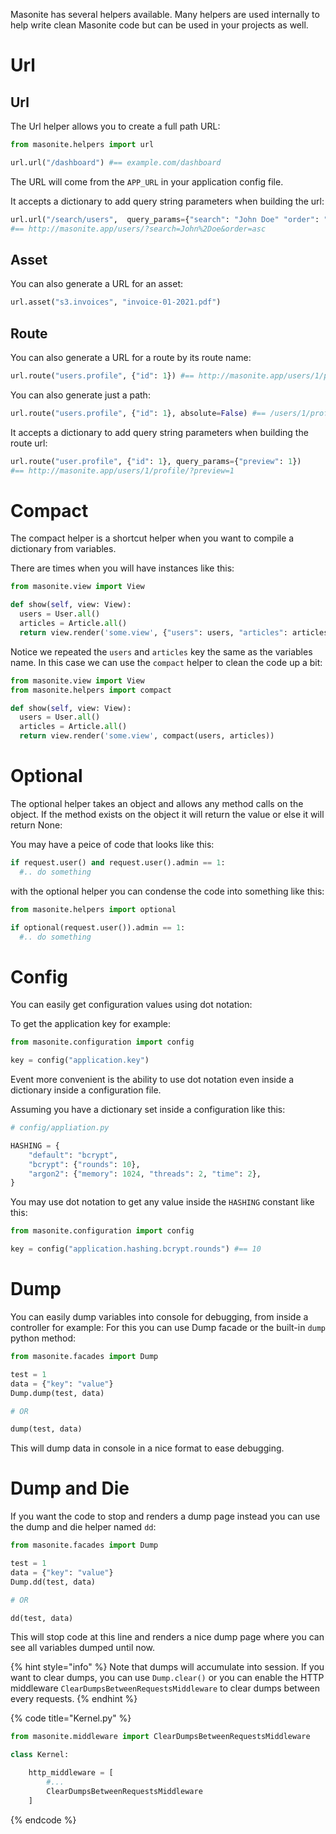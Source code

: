 Masonite has several helpers available. Many helpers are used internally to help write clean Masonite code but can be used in your projects as well.

# Url

## Url
The Url helper allows you to create a full path URL:

```python
from masonite.helpers import url

url.url("/dashboard") #== example.com/dashboard
```

The URL will come from the `APP_URL` in your application config file.

It accepts a dictionary to add query string parameters when building the url:

```python
url.url("/search/users",  query_params={"search": "John Doe" "order": "asc"})
#== http://masonite.app/users/?search=John%2Doe&order=asc
```

## Asset
You can also generate a URL for an asset:

```python
url.asset("s3.invoices", "invoice-01-2021.pdf")
```

## Route
You can also generate a URL for a route by its route name:

```python
url.route("users.profile", {"id": 1}) #== http://masonite.app/users/1/profile/
```

You can also generate just a path:

```python
url.route("users.profile", {"id": 1}, absolute=False) #== /users/1/profile/
```

It accepts a dictionary to add query string parameters when building the route url:

```python
url.route("user.profile", {"id": 1}, query_params={"preview": 1})
#== http://masonite.app/users/1/profile/?preview=1
```


# Compact

The compact helper is a shortcut helper when you want to compile a dictionary from variables.

There are times when you will have instances like this:

```python
from masonite.view import View

def show(self, view: View):
  users = User.all()
  articles = Article.all()
  return view.render('some.view', {"users": users, "articles": articles})
```

Notice we repeated the `users` and `articles` key the same as the variables name. In this case we can use the `compact` helper to clean the code up a bit:

```python
from masonite.view import View
from masonite.helpers import compact

def show(self, view: View):
  users = User.all()
  articles = Article.all()
  return view.render('some.view', compact(users, articles))
```

# Optional

The optional helper takes an object and allows any method calls on the object. If the method exists on the object it will return the value or else it will return None:

You may have a peice of code that looks like this:

```python
if request.user() and request.user().admin == 1:
  #.. do something
```

with the optional helper you can condense the code into something like this:

```python
from masonite.helpers import optional

if optional(request.user()).admin == 1:
  #.. do something
```

# Config

You can easily get configuration values using dot notation:

To get the application key for example:

```python
from masonite.configuration import config

key = config("application.key")
```

Event more convenient is the ability to use dot notation even inside a dictionary inside a configuration file.

Assuming you have a dictionary set inside a configuration like this:

```python
# config/appliation.py

HASHING = {
    "default": "bcrypt",
    "bcrypt": {"rounds": 10},
    "argon2": {"memory": 1024, "threads": 2, "time": 2},
}
```

You may use dot notation to get any value inside the `HASHING` constant like this:

```python
from masonite.configuration import config

key = config("application.hashing.bcrypt.rounds") #== 10
```

# Dump

You can easily dump variables into console for debugging, from inside a controller for example:
For this you can use Dump facade or the built-in `dump` python method:

```python
from masonite.facades import Dump

test = 1
data = {"key": "value"}
Dump.dump(test, data)

# OR

dump(test, data)
```

This will dump data in console in a nice format to ease debugging.

# Dump and Die

If you want the code to stop and renders a dump page instead you can use the dump and die helper
named `dd`:

```python
from masonite.facades import Dump

test = 1
data = {"key": "value"}
Dump.dd(test, data)

# OR

dd(test, data)
```

This will stop code at this line and renders a nice dump page where you can see all variables dumped
until now.

{% hint style="info" %}
Note that dumps will accumulate into session. If you want to clear dumps, you can use `Dump.clear()`
or you can enable the HTTP middleware `ClearDumpsBetweenRequestsMiddleware` to clear dumps
between every requests.
{% endhint %}

{% code title="Kernel.py" %}

```python
from masonite.middleware import ClearDumpsBetweenRequestsMiddleware

class Kernel:

    http_middleware = [
        #...
        ClearDumpsBetweenRequestsMiddleware
    ]
```

{% endcode %}
